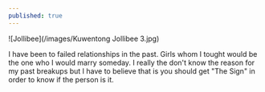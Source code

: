 ```yaml
---
published: true
---
```

![Jollibee](/images/Kuwentong Jollibee 3.jpg)

I have been to failed relationships in the past. Girls whom I tought would be the one who I would marry someday. I really the don't know the reason for my past breakups but I have to believe that is you should get "The Sign" in order to know if the person is it. 

